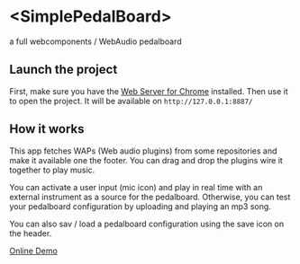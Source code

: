 # \<SimplePedalBoard\>

a full webcomponents / WebAudio pedalboard

## Launch the project

First, make sure you have the [Web Server for Chrome](https://chrome.google.com/webstore/detail/web-server-for-chrome/ofhbbkphhbklhfoeikjpcbhemlocgigb) installed. Then use it to open the project. It will be available on `http://127.0.0.1:8887/`

## How it works

This app fetches WAPs (Web audio plugins) from some repositories and make it available one the footer. You can drag and drop the plugins wire it together to play music.

You can activate a user input (mic icon) and play in real time with an external instrument as a source for the pedalboard. Otherwise, you can test your pedalboard configuration by uploading and playing an mp3 song.

You can also sav / load  a  pedalboard configuration using the save icon on the header.

[Online Demo](https://wasabi.i3s.unice.fr/dynamicPedalboard/)
